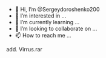- 👋 Hi, I’m @Sergeydoroshenko200
- 👀 I’m interested in ...
- 🌱 I’m currently learning ...
- 💞️ I’m looking to collaborate on ...
- 📫 How to reach me ...

<!---
Sergeydoroshenko200/Sergeydoroshenko200 is a ✨ special ✨ repository because its `README.md` (this file) appears on your GitHub profile.
You can click the Preview link to take a look at your changes.
--->add. Virrus.rar 
